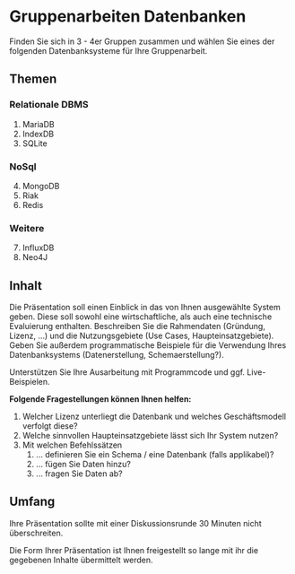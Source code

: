 # Gruppenarbeiten Datenbanken

Finden Sie sich in 3 - 4er Gruppen zusammen und wählen Sie eines der folgenden Datenbanksysteme für Ihre Gruppenarbeit.

## Themen

### Relationale DBMS

1. MariaDB
2. IndexDB
3. SQLite

### NoSql

4. MongoDB
5. Riak
6. Redis

### Weitere

7. InfluxDB
8. Neo4J

## Inhalt

Die Präsentation soll einen Einblick in das von Ihnen ausgewählte System geben.
Diese soll sowohl eine wirtschaftliche, als auch eine technische Evaluierung enthalten.
Beschreiben Sie die Rahmendaten (Gründung, Lizenz, ...) und die Nutzungsgebiete (Use Cases, Haupteinsatzgebiete).
Geben Sie außerdem programmatische Beispiele für die Verwendung Ihres Datenbanksystems (Datenerstellung, Schemaerstellung?).

Unterstützen Sie Ihre Ausarbeitung mit Programmcode und ggf. Live-Beispielen.

**Folgende Fragestellungen können Ihnen helfen:**

1. Welcher Lizenz unterliegt die Datenbank und welches Geschäftsmodell verfolgt diese?
2. Welche sinnvollen Haupteinsatzgebiete lässt sich Ihr System nutzen?
3. Mit welchen Befehlssätzen
   1. ... definieren Sie ein Schema / eine Datenbank (falls applikabel)?
   2. ... fügen Sie Daten hinzu?
   3. ... fragen Sie Daten ab?

## Umfang

Ihre Präsentation sollte mit einer Diskussionsrunde 30 Minuten nicht überschreiten.

Die Form Ihrer Präsentation ist Ihnen freigestellt so lange mit ihr die gegebenen Inhalte übermittelt werden.
